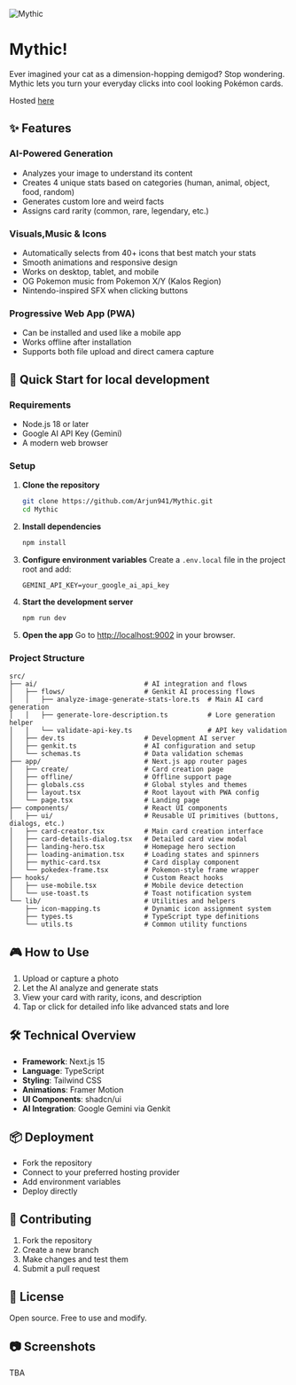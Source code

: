 
![Mythic](https://i.ibb.co/fK8761f/image.png)


# Mythic!

Ever imagined your cat as a dimension-hopping demigod? Stop wondering. Mythic lets you turn your everyday clicks into cool looking Pokémon cards.

Hosted [here](http://mythicdex.vercel.app)


## ✨ Features

### AI-Powered Generation

* Analyzes your image to understand its content
* Creates 4 unique stats based on categories (human, animal, object, food, random)
* Generates custom lore and weird facts
* Assigns card rarity (common, rare, legendary, etc.)

### Visuals,Music & Icons

* Automatically selects from 40+ icons that best match your stats
* Smooth animations and responsive design
* Works on desktop, tablet, and mobile
* OG Pokemon music from Pokemon X/Y (Kalos Region)
* Nintendo-inspired SFX when clicking buttons

### Progressive Web App (PWA)

* Can be installed and used like a mobile app
* Works offline after installation
* Supports both file upload and direct camera capture


## 🚀 Quick Start for local development

### Requirements

* Node.js 18 or later
* Google AI API Key (Gemini)
* A modern web browser

### Setup

1. **Clone the repository**

   ```bash
   git clone https://github.com/Arjun941/Mythic.git
   cd Mythic
   ```

2. **Install dependencies**

   ```bash
   npm install
   ```

3. **Configure environment variables**
   Create a `.env.local` file in the project root and add:

   ```env
   GEMINI_API_KEY=your_google_ai_api_key
   ```

4. **Start the development server**

   ```bash
   npm run dev
   ```

5. **Open the app**
   Go to [http://localhost:9002](http://localhost:9002) in your browser.

### Project Structure

```
src/
├── ai/                           # AI integration and flows
│   ├── flows/                    # Genkit AI processing flows
│   │   ├── analyze-image-generate-stats-lore.ts  # Main AI card generation
│   │   ├── generate-lore-description.ts          # Lore generation helper
│   │   └── validate-api-key.ts                   # API key validation
│   ├── dev.ts                    # Development AI server
│   ├── genkit.ts                 # AI configuration and setup
│   └── schemas.ts                # Data validation schemas
├── app/                          # Next.js app router pages
│   ├── create/                   # Card creation page
│   ├── offline/                  # Offline support page
│   ├── globals.css               # Global styles and themes
│   ├── layout.tsx                # Root layout with PWA config
│   └── page.tsx                  # Landing page
├── components/                   # React UI components
│   ├── ui/                       # Reusable UI primitives (buttons, dialogs, etc.)
│   ├── card-creator.tsx          # Main card creation interface
│   ├── card-details-dialog.tsx   # Detailed card view modal
│   ├── landing-hero.tsx          # Homepage hero section
│   ├── loading-animation.tsx     # Loading states and spinners
│   ├── mythic-card.tsx           # Card display component
│   └── pokedex-frame.tsx         # Pokemon-style frame wrapper
├── hooks/                        # Custom React hooks
│   ├── use-mobile.tsx            # Mobile device detection
│   └── use-toast.ts              # Toast notification system
└── lib/                          # Utilities and helpers
    ├── icon-mapping.ts           # Dynamic icon assignment system
    ├── types.ts                  # TypeScript type definitions
    └── utils.ts                  # Common utility functions
```


## 🎮 How to Use

1. Upload or capture a photo
2. Let the AI analyze and generate stats
3. View your card with rarity, icons, and description
4. Tap or click for detailed info like advanced stats and lore



## 🛠️ Technical Overview

* **Framework**: Next.js 15
* **Language**: TypeScript
* **Styling**: Tailwind CSS
* **Animations**: Framer Motion
* **UI Components**: shadcn/ui
* **AI Integration**: Google Gemini via Genkit


## 📦 Deployment

* Fork the repository
* Connect to your preferred hosting provider
* Add environment variables
* Deploy directly

## 🤝 Contributing

1. Fork the repository
2. Create a new branch
3. Make changes and test them
4. Submit a pull request


## 📄 License

Open source. Free to use and modify.

## 📷 Screenshots
TBA

